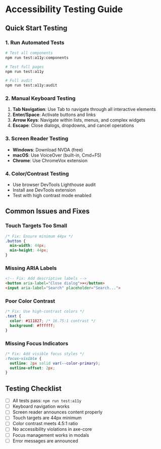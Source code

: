 # Accessibility Testing Guide

## Quick Start Testing

### 1. Run Automated Tests
```bash
# Test all components
npm run test:a11y:components

# Test full pages
npm run test:a11y

# Full audit
npm run test:a11y:audit
```

### 2. Manual Keyboard Testing
1. **Tab Navigation**: Use Tab to navigate through all interactive elements
2. **Enter/Space**: Activate buttons and links
3. **Arrow Keys**: Navigate within lists, menus, and complex widgets
4. **Escape**: Close dialogs, dropdowns, and cancel operations

### 3. Screen Reader Testing
- **Windows**: Download NVDA (free)
- **macOS**: Use VoiceOver (built-in, Cmd+F5)
- **Chrome**: Use ChromeVox extension

### 4. Color/Contrast Testing
- Use browser DevTools Lighthouse audit
- Install axe DevTools extension
- Test with high contrast mode enabled

## Common Issues and Fixes

### Touch Targets Too Small
```css
/* Fix: Ensure minimum 44px */
.button {
  min-width: 44px;
  min-height: 44px;
}
```

### Missing ARIA Labels
```html
<!-- Fix: Add descriptive labels -->
<button aria-label="Close dialog">×</button>
<input aria-label="Search" placeholder="Search...">
```

### Poor Color Contrast
```css
/* Fix: Use high-contrast colors */
.text {
  color: #111827; /* 16.75:1 contrast */
  background: #ffffff;
}
```

### Missing Focus Indicators
```css
/* Fix: Add visible focus styles */
:focus-visible {
  outline: 2px solid var(--color-primary);
  outline-offset: 2px;
}
```

## Testing Checklist

- [ ] All tests pass: `npm run test:a11y`
- [ ] Keyboard navigation works
- [ ] Screen reader announces content properly
- [ ] Touch targets are 44px minimum
- [ ] Color contrast meets 4.5:1 ratio
- [ ] No accessibility violations in axe-core
- [ ] Focus management works in modals
- [ ] Error messages are announced
